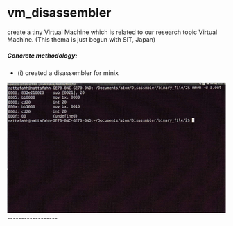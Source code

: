 # vm_disassembler
create a tiny Virtual Machine which is related to our research topic Virtual Machine. (This thema is just begun with SIT, Japan)

##### Concrete methodology: 
* (i) created a disassembler for minix

<img src="sample.png" width="535" height="300">
------------------
